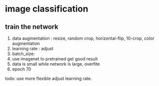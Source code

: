 # image classification



## train the network
1. data augmentation : resize, random crop, horizontal-flip, 10-crop, color augmentation
2. learning rate : adjust
3. batch_size:
4. use imagenet to pretrained get good result
5. data is small while network is large, overfite
6. epoch 70

todo: use more flexible adjust learning rate.